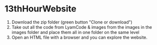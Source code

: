 # 13thHourWebsite
1. Download the zip folder (green button "Clone or download")
2. Take out all the code from LyamCode & images from the images in the images folder and place them all in one folder on the same level
3. Open an HTML file with a browser and you can explore the website.
